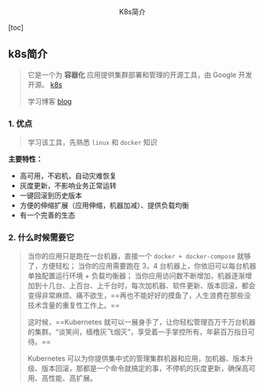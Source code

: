 <center>K8s简介</center>



[toc]







## k8s简介

> 它是一个为 **容器化** 应用提供集群部署和管理的开源工具，由 Google 开发开源。 [k8s](https://kubernetes.io/zh-cn/)
>
> 学习博客 [blog](https://k8s.easydoc.net/)





### 1. 优点

> 学习该工具，先熟悉 `linux` 和 `docker` 知识

**主要特性：**

- 高可用，不宕机，自动灾难恢复
- 灰度更新，不影响业务正常运转
- 一键回滚到历史版本
- 方便的伸缩扩展（应用伸缩，机器加减）、提供负载均衡
- 有一个完善的生态







### 2. 什么时候需要它

> 当你的应用只是跑在一台机器，直接一个 `docker + docker-compose` 就够了，方便轻松；
> 当你的应用需要跑在 3，4 台机器上，你依旧可以每台机器单独配置运行环境 + 负载均衡器；
> 当你应用访问数不断增加，机器逐渐增加到十几台、上百台、上千台时，每次加机器、软件更新、版本回滚，都会变得非常麻烦、痛不欲生，==再也不能好好的摸鱼了，人生浪费在那些没技术含量的重复性工作上。==
>
> 这时候，==Kubernetes 就可以一展身手了，让你轻松管理百万千万台机器的集群。“谈笑间，樯橹灰飞烟灭”，享受着一手掌控所有，年薪百万指日可待。==
>
> Kubernetes 可以为你提供集中式的管理集群机器和应用，加机器、版本升级、版本回滚，那都是一个命令就搞定的事，不停机的灰度更新，确保高可用、高性能、高扩展。



















